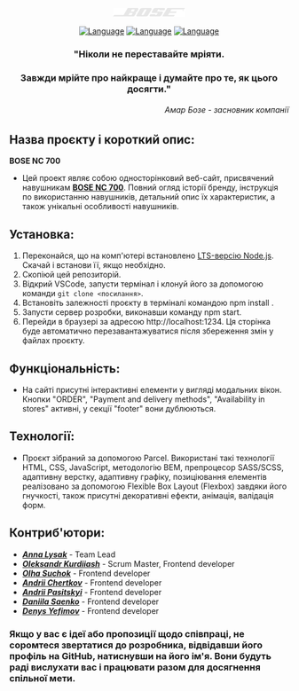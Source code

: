 <div align="center">

[![BOSE](./banner.png "BOSE")](https://lysak-anna.github.io/team-project-11/)
</div>
<div align="center">

[![Language](https://img.shields.io/badge/Language-EN-blue.svg)](README.en.md)
[![Language](https://img.shields.io/badge/Language-PL-red.svg)](README.pl.md)
[![Language](https://img.shields.io/badge/Language-UA-yellow.svg)](README.md)
</div>
<div align="center">

### "Ніколи не переставайте мріяти.
### Завжди мрійте про найкраще і думайте про те, як цього досягти."
</div>
<div align="right">

###### *Амар Бозе - засновник компанії*
</div>

## Назва проєкту і короткий опис:
**BOSE NC 700**
- Цей проект являє собою односторінковий веб-сайт, присвячений навушникам [**BOSE NC 700**](https://lysak-anna.github.io/team-project-11/). Повний огляд історії бренду, інструкція по використанню навушників, детальний опис їх характеристик, а також унікальні особливості навушників.

## Установка:
1.   Переконайся, що на комп'ютері встановлено [LTS-версію Node.js](https://nodejs.org/en). Скачай і встанови її, якщо необхідно.
2.   Скопіюй цей репозиторій.
3.    Відкрий VSCode, запусти термінал і клонуй його за допомогою команди `git clone <посилання>`.
4.    Встановіть залежності проєкту в терміналі командою npm install .
5.    Запусти сервер розробки, виконавши команду npm start.
6.    Перейди в браузері за адресою http://localhost:1234. Ця сторінка буде автоматично перезавантажуватися після збереження змін у файлах проєкту.

## Функціональність:
- На сайті присутні інтерактивні елементи у вигляді модальних вікон. Кнопки "ORDER", "Payment and delivery methods", "Availability in stores" активні, у секції "footer" вони дублюються.

## Технології:
- Проєкт зібраний за допомогою Parcel. Використані такі технології HTML, CSS, JavaScript, методологію BEM, препроцесор SASS/SCSS, адаптивну верстку, адаптивну графіку, позиціювання елементів реалізовано за допомогою Flexible Box Layout (Flexbox) завдяки його гнучкості, також присутні декоративні ефекти, анімація, валідація форм.

## Контриб'ютори:
- [***Anna Lysak***](https://github.com/Lysak-Anna) - Team Lead
- [***Oleksandr Kurdiiash***](https://github.com/Petrushka26) - Scrum Master, Frontend developer
- [***Olha Suchok***](https://github.com/OlhaSuchok) - Frontend developer
- [***Andrii Chertkov***](https://github.com/Chert17) - Frontend developer
- [***Andrii Pasitskyi***](https://github.com/AndriiPas1999) - Frontend developer
- [***Daniila Saenko***](https://github.com/DaniilaSaenko) - Frontend developer
- [***Denys Yefimov***](https://github.com/EfirNet) - Frontend developer

### Якщо у вас є ідеї або пропозиції щодо співпраці, не соромтеся звертатися до розробника, відвідавши його профіль на GitHub, натиснувши на його ім'я. Вони будуть раді вислухати вас і працювати разом для досягнення спільної мети.
